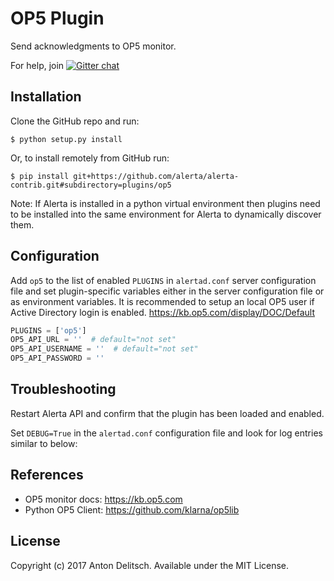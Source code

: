 OP5 Plugin
=============

Send acknowledgments to OP5 monitor.

For help, join [![Gitter chat](https://badges.gitter.im/alerta/chat.png)](https://gitter.im/alerta/chat)

Installation
------------

Clone the GitHub repo and run:

    $ python setup.py install

Or, to install remotely from GitHub run:

    $ pip install git+https://github.com/alerta/alerta-contrib.git#subdirectory=plugins/op5

Note: If Alerta is installed in a python virtual environment then plugins
need to be installed into the same environment for Alerta to dynamically
discover them.

Configuration
-------------

Add `op5` to the list of enabled `PLUGINS` in `alertad.conf` server
configuration file and set plugin-specific variables either in the
server configuration file or as environment variables.
It is recommended to setup an local OP5 user if Active Directory login is enabled.
https://kb.op5.com/display/DOC/Default

```python
PLUGINS = ['op5']
OP5_API_URL = ''  # default="not set"
OP5_API_USERNAME = ''  # default="not set"
OP5_API_PASSWORD = ''
```

Troubleshooting
---------------

Restart Alerta API and confirm that the plugin has been loaded and enabled.

Set `DEBUG=True` in the `alertad.conf` configuration file and look for log
entries similar to below:

References
----------

  * OP5 monitor docs: https://kb.op5.com
  * Python OP5 Client: https://github.com/klarna/op5lib

License
-------

Copyright (c) 2017 Anton Delitsch. Available under the MIT License.